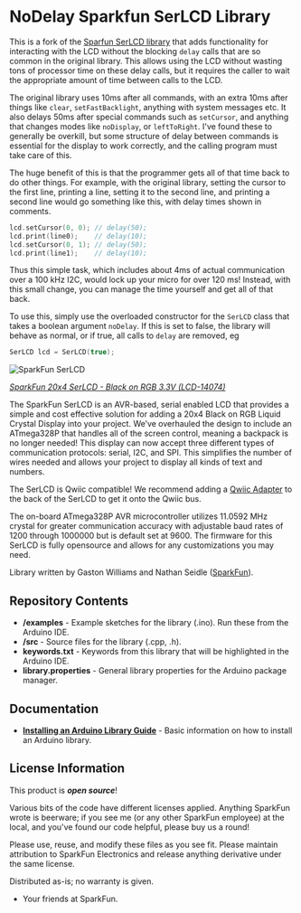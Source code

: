 NoDelay Sparkfun SerLCD Library
===========================================================

This is a fork of the [Sparfun SerLCD library](https://github.com/sparkfun/SparkFun_SerLCD_Arduino_Library) that adds functionality for interacting with the LCD without the blocking `delay` calls that are so common in the original library. This allows using the LCD without wasting tons of processor time on these delay calls, but it requires the caller to wait the appropriate amount of time between calls to the LCD.

The original library uses 10ms after all commands, with an extra 10ms after things like `clear`, `setFastBacklight`, anything with system messages etc.  It also delays 50ms after special commands such as `setCursor`, and anything that changes modes like `noDisplay`, or `leftToRight`.  I've found these to generally be overkill, but some structure of delay between commands is essential for the display to work correctly, and the calling program must take care of this.

The huge benefit of this is that the programmer gets all of that time back to do other things.  For example, with the original library, setting the cursor to the first line, printing a line, setting it to the second line, and printing a second line would go something like this, with delay times shown in comments.

```C
lcd.setCursor(0, 0); // delay(50);
lcd.print(line0);    // delay(10);
lcd.setCursor(0, 1); // delay(50);             
lcd.print(line1);    // delay(10);
```

Thus this simple task, which includes about 4ms of actual communication over a 100 kHz I2C, would lock up your micro for over 120 ms!  Instead, with this small change, you can manage the time yourself and get all of that back.

To use this, simply use the overloaded constructor for the `SerLCD` class that takes a boolean argument `noDelay`.  If this is set to false, the library will behave as normal, or if true, all calls to `delay` are removed, eg

```C
SerLCD lcd = SerLCD(true);
```

![SparkFun SerLCD](https://cdn.sparkfun.com//assets/parts/1/1/9/2/7/14074-SparkFun_20x4_SerLCD_-_Black_on_RGB_3.3V-05.jpg)

[*SparkFun 20x4 SerLCD - Black on RGB 3.3V (LCD-14074)*](https://www.sparkfun.com/products/14074)

The SparkFun SerLCD is an AVR-based, serial enabled LCD that provides a simple and cost effective solution for adding a 20x4 Black on RGB Liquid Crystal Display into your project. We’ve overhauled the design to include an ATmega328P that handles all of the screen control, meaning a backpack is no longer needed! This display can now accept three different types of communication protocols: serial, I2C, and SPI. This simplifies the number of wires needed and allows your project to display all kinds of text and numbers.

The SerLCD is Qwiic compatible! We recommend adding a [Qwiic Adapter](https://www.sparkfun.com/products/14495) to the back of the SerLCD to get it onto the Qwiic bus.

The on-board ATmega328P AVR microcontroller utilizes 11.0592 MHz crystal for greater communication accuracy with adjustable baud rates of 1200 through 1000000 but is default set at 9600. The firmware for this SerLCD is fully opensource and allows for any customizations you may need.

Library written by Gaston Williams and Nathan Seidle ([SparkFun](http://www.sparkfun.com)).

Repository Contents
-------------------

* **/examples** - Example sketches for the library (.ino). Run these from the Arduino IDE.
* **/src** - Source files for the library (.cpp, .h).
* **keywords.txt** - Keywords from this library that will be highlighted in the Arduino IDE.
* **library.properties** - General library properties for the Arduino package manager.

Documentation
--------------

* **[Installing an Arduino Library Guide](https://learn.sparkfun.com/tutorials/installing-an-arduino-library)** - Basic information on how to install an Arduino library.

License Information
-------------------

This product is ***open source***!

Various bits of the code have different licenses applied. Anything SparkFun wrote is beerware; if you see me (or any other SparkFun employee) at the local, and you've found our code helpful, please buy us a round!

Please use, reuse, and modify these files as you see fit. Please maintain attribution to SparkFun Electronics and release anything derivative under the same license.

Distributed as-is; no warranty is given.

* Your friends at SparkFun.
